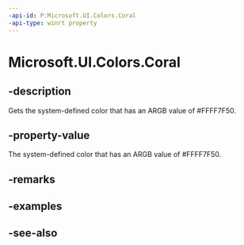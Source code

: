 ```yaml
---
-api-id: P:Microsoft.UI.Colors.Coral
-api-type: winrt property
---
```


<!-- Property syntax
public Windows.UI.Color Coral { get; }
-->

# Microsoft.UI.Colors.Coral

## -description

Gets the system-defined color that has an ARGB value of #FFFF7F50.

## -property-value

The system-defined color that has an ARGB value of #FFFF7F50.

## -remarks

## -examples

## -see-also
